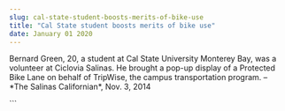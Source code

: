 ```yaml
---
slug: cal-state-student-boosts-merits-of-bike-use
title: "Cal State student boosts merits of bike use"
date: January 01 2020
---
```


 
<p>
  Bernard Green, 20, a student at Cal State University Monterey Bay, was a
  volunteer at Ciclovia Salinas. He brought a pop&#45;up display of a Protected
  Bike Lane on behalf of TripWise, the campus transportation program. – &#42;The
  Salinas Californian&#42;, Nov. 3, 2014
</p>
```
